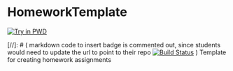 # HomeworkTemplate

[![Try in PWD](https://cdn.rawgit.com/play-with-docker/stacks/cff22438/assets/images/button.png)](http://play-with-docker.com?stack=https://raw.githubusercontent.com/PsuAstro528/HomeworkTemplate/master/docker-compose.yml)

[//]: # ( markdown code to insert badge is commented out, since students would need to update the url to point to their repo  [![Build Status](https://travis-ci.com/PsuAstro528/HomeworkTemplate.svg?branch=master)](https://travis-ci.com/PsuAstro528/HomeworkTemplate) )
Template for creating homework assignments
